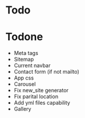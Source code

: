 # Todo



# Todone

* Meta tags
* Sitemap
* Current navbar
* Contact form (if not mailto)
* App css
* Carousel
* Fix new_site generator
* Fix parital location
* Add yml files capability
* Gallery
